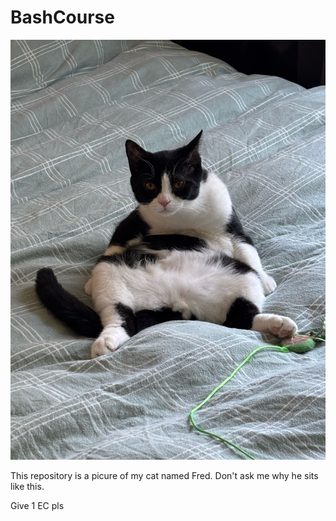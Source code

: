 # BashCourse

![Fred](https://github.com/GuyonK/BashCourse/raw/main/Fred.JPG)

This repository is a picure of my cat named Fred. Don't ask me why he sits like this.

Give 1 EC pls
